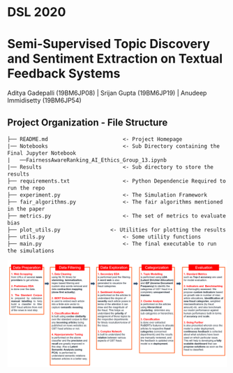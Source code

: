 # DSL 2020

# Semi-Supervised Topic Discovery and Sentiment Extraction on Textual Feedback Systems

Aditya Gadepalli (19BM6JP08) | Srijan Gupta (19BM6JP19) | Anudeep Immidisetty (19BM6JP54)


## Project Organization - File Structure
    ├── README.md                        <- Project Homepage
    |── Notebooks                        <- Sub Directory containing the Final Jupyter Notebook
    |   ──FairnessAwareRanking_AI_Ethics_Group_13.ipynb
    |── Results                          <- Sub directory to store the results
    ├── requirements.txt                 <- Python Dependencie Required to run the repo    
    ├── experiment.py                    <- The Simulation Framework 
    ├── fair_algorithms.py               <- The fair algorithms mentioned in the paper
    ├── metrics.py                       <- The set of metrics to evaluate bias
    ├── plot_utils.py                <- Utilities for plotting the results
    ├── utils.py                         <- Some utility functions
    ├── main.py                          <- The final executable to run the simulations


![Screenshot](flowchart.png)
